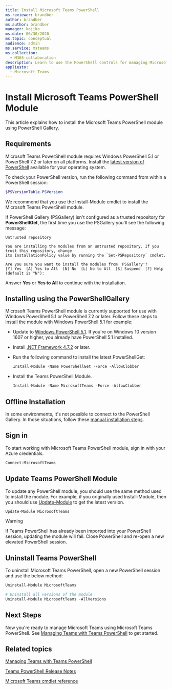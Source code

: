 ```yaml
---
title: Install Microsoft Teams PowerShell
ms.reviewer: brandber
author: brandber
ms.author: brandber
manager: kojiko
ms.date: 06/30/2020
ms.topic: conceptual
audience: admin
ms.service: msteams
ms.collection:
  - M365-collaboration
description: Learn to use the PowerShell controls for managing Microsoft Teams.
appliesto:
  - Microsoft Teams
---
```


# Install Microsoft Teams PowerShell Module

This article explains how to install the Microsoft Teams PowerShell module using PowerShell Gallery.

## Requirements

Microsoft Teams PowerShell module requires Windows PowerShell 5.1 or PowerShell 7.2 or later on all platforms. Install the [latest version of PowerShell](/powershell/scripting/install/installing-powershell) available for your operating system.

To check your PowerShell version, run the following command from within a PowerShell session:

```powershell
$PSVersionTable.PSVersion
```

We recommend that you use the  Install-Module cmdlet to install the Microsoft Teams PowerShell module.

If PowerShell Gallery (PSGallery) isn't configured as a trusted repository for **PowerShellGet**, the first time you use the PSGallery you'll see the following message:

```console
Untrusted repository

You are installing the modules from an untrusted repository. If you trust this repository, change
its InstallationPolicy value by running the `Set-PSRepository` cmdlet.

Are you sure you want to install the modules from 'PSGallery'?
[Y] Yes  [A] Yes to All  [N] No  [L] No to All  [S] Suspend  [?] Help (default is "N"):
```

Answer **Yes** or **Yes to All** to continue with the installation.

## Installing using the PowerShellGallery

Microsoft Teams PowerShell module is currently supported for use with Windows PowerShell 5.1 or PowerShell 7.2 or later. Follow these steps to install the module with Windows PowerShell 5.1 for example:

- Update to [Windows PowerShell 5.1](/powershell/scripting/windows-powershell/install/installing-windows-powershell#upgrading-existing-windows-powershell). If you're on Windows 10 version 1607 or higher, you already have PowerShell 5.1 installed.
- Install [.NET Framework 4.7.2](/dotnet/framework/install) or later.
- Run the following command to install the latest PowerShellGet:

  ```powershell
  Install-Module -Name PowerShellGet -Force -AllowClobber
  ```

- Install the Teams PowerShell Module.

  ```powershell
  Install-Module -Name MicrosoftTeams -Force -AllowClobber
  ```

## Offline Installation

In some environments, it's not possible to connect to the PowerShell Gallery. In those situations, follow these [manual installation steps](https://aka.ms/psgallery-manualdownload).

## Sign in

To start working with Microsoft Teams PowerShell module, sign in with your Azure credentials.

```PowerShell
Connect-MicrosoftTeams
```

## Update Teams PowerShell Module

To update any PowerShell module, you should use the same method used to install the module. For example, if you originally used Install-Module, then you should use [Update-Module](/powershell/module/powershellget/update-module) to get the latest version.

```powershell
Update-Module MicrosoftTeams
```

> [!WARNING]
> If Teams PowerShell has already been imported into your PowerShell session, updating the module will fail. Close PowerShell and re-open a new elevated PowerShell session.

## Uninstall Teams PowerShell

To uninstall Microsoft Teams PowerShell, open a new PowerShell session and use the below method:

```powershell
Uninstall-Module MicrosoftTeams

# Uninstall all versions of the module
Uninstall-Module MicrosoftTeams -AllVersions
```

## Next Steps

Now you're ready to manage Microsoft Teams using Microsoft Teams PowerShell. See [Managing Teams with Teams PowerShell](teams-powershell-managing-teams.md) to get started.

## Related topics

[Managing Teams with Teams PowerShell](teams-powershell-managing-teams.md)

[Teams PowerShell Release Notes](teams-powershell-release-notes.md)

[Microsoft Teams cmdlet reference](/powershell/teams/)

